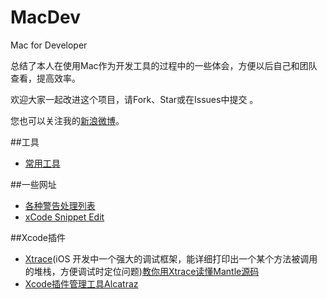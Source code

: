 # MacDev
Mac for Developer

总结了本人在使用Mac作为开发工具的过程中的一些体会，方便以后自己和团队查看，提高效率。

欢迎大家一起改进这个项目，请Fork、Star或在Issues中提交 。

您也可以关注我的[新浪微博](http://weibo.com/wangyangc)。 

##工具
- [常用工具](https://github.com/wangyangcc/MacDev/blob/master/apps.md)

##一些网址
- [各种警告处理列表](http://fuckingclangwarnings.com)
- [xCode Snippet Edit](http://cocoaholic.com/snippet_edit/)


##Xcode插件
- [Xtrace](https://github.com/johnno1962/Xtrace)(iOS 开发中一个强大的调试框架，能详细打印出一个某个方法被调用的堆栈，方便调试时定位问题)[教你用Xtrace读懂Mantle源码](http://ios.jobbole.com/84471/)
- [Xcode插件管理工具Alcatraz](http://alcatraz.io)
